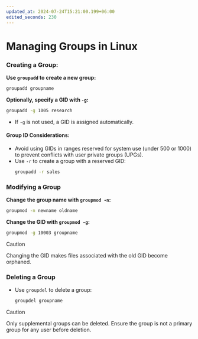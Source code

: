 ```yaml
---
updated_at: 2024-07-24T15:21:00.199+06:00
edited_seconds: 230
---
```

# Managing Groups in Linux

### Creating a Group:

**Use `groupadd` to create a new group:**
  ```bash
  groupadd groupname
  ```

**Optionally, specify a GID with `-g`:**
  ```bash
  groupadd -g 1005 research
  ```
- If `-g` is not used, a GID is assigned automatically.

#### Group ID Considerations:
- Avoid using GIDs in ranges reserved for system use (under 500 or 1000) to prevent conflicts with user private groups (UPGs).
- Use `-r` to create a group with a reserved GID:
  ```bash
  groupadd -r sales
  ```

### Modifying a Group

**Change the group name with `groupmod -n`:**
  ```bash
  groupmod -n newname oldname
  ```

**Change the GID with `groupmod -g`:**
  ```bash
  groupmod -g 10003 groupname
  ```

>[!caution]
>Changing the GID makes files associated with the old GID become orphaned.

### Deleting a Group

- Use `groupdel` to delete a group:
  ```bash
  groupdel groupname
  ```

>[!caution]
>Only supplemental groups can be deleted. Ensure the group is not a primary group for any user before deletion.